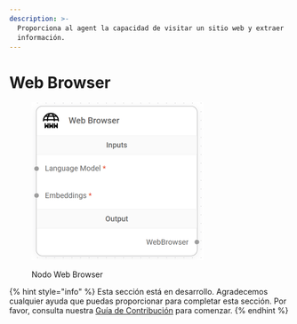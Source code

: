 ```yaml
---
description: >-
  Proporciona al agent la capacidad de visitar un sitio web y extraer
  información.
---
```


# Web Browser

<figure><img src="../../../../.gitbook/assets/image (12) (1) (1).png" alt="" width="309"><figcaption><p>Nodo Web Browser</p></figcaption></figure>

{% hint style="info" %}
Esta sección está en desarrollo. Agradecemos cualquier ayuda que puedas proporcionar para completar esta sección. Por favor, consulta nuestra [Guía de Contribución](../../../../contributing/) para comenzar.
{% endhint %}
